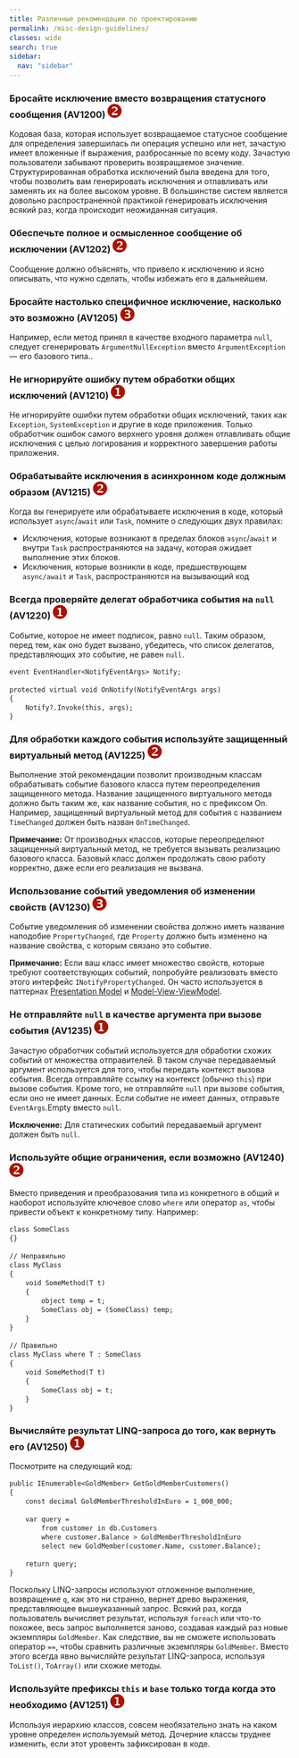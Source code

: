 ```yaml
---
title: Различные рекомендации по проектированию
permalink: /misc-design-guidelines/
classes: wide
search: true
sidebar:
  nav: "sidebar"
---
```


### <a name="av1200"></a> Бросайте исключение вместо возвращения статусного сообщения (AV1200) ![](/assets/images/2.png)

Кодовая база, которая использует возвращаемое статусное сообщение для определения завершилась ли операция успешно или нет, зачастую имеет вложенные if выражения, разбросанные по всему коду. Зачастую пользователи забывают проверить возвращаемое значение. Структурированная обработка исключений была введена для того, чтобы позволить вам генерировать исключения и отлавливать или заменять их на более высоком уровне. В большинстве систем является довольно распространенной практикой генерировать исключения всякий раз, когда происходит неожиданная ситуация.

### <a name="av1202"></a> Обеспечьте полное и осмысленное сообщение об исключении (AV1202) ![](/assets/images/2.png)

Сообщение должно объяснять, что привело к исключению и ясно описывать, что нужно сделать, чтобы избежать его в дальнейшем.

### <a name="av1205"></a> Бросайте настолько специфичное исключение, насколько это возможно (AV1205) ![](/assets/images/3.png)

Например, если метод принял в качестве входного параметра `null`, следует сгенерировать `ArgumentNullException` вместо `ArgumentException` — его базового типа..

### <a name="av1210"></a> Не игнорируйте ошибку путем обработки общих исключений (AV1210) ![](/assets/images/1.png)

Не игнорируйте ошибки путем обработки общих исключений, таких как `Exception`, `SystemException` и другие в коде приложения. Только обработчик ошибок самого верхнего уровня должен отлавливать общие исключения с целью логирования и корректного завершения работы приложения.

### <a name="av1215"></a> Обрабатывайте исключения в асинхронном коде должным образом (AV1215) ![](/assets/images/2.png)

Когда вы генерируете или обрабатываете исключения в коде, который использует `async`/`await` или `Task`, помните о следующих двух правилах:

- Исключения, которые возникают в пределах блоков `async`/`await` и внутри `Task` распространяются на задачу, которая ожидает выполнение этих блоков.
- Исключения, которые возникли в коде, предшествующем `async/await` и `Task`, распространяются на вызывающий код

### <a name="av1220"></a> Всегда проверяйте делегат обработчика события на  `null` (AV1220) ![](/assets/images/1.png)

Событие, которое не имеет подписок, равно `null`. Таким образом, перед тем, как оно будет вызвано, убедитесь, что список делегатов, представляющих это событие, не равен `null`.

	event EventHandler<NotifyEventArgs> Notify;

	protected virtual void OnNotify(NotifyEventArgs args)
	{
		Notify?.Invoke(this, args);
	}

### <a name="av1225"></a> Для обработки каждого события используйте защищенный виртуальный метод (AV1225) ![](/assets/images/2.png)

Выполнение этой рекомендации позволит производным классам обрабатывать событие базового класса путем переопределения защищенного метода. Название защищенного виртуального метода должно быть таким же, как название события, но с префиксом On. Например, защищенный виртуальный метод для события с названием `TimeChanged` должен быть назван `OnTimeChanged`.

**Примечание:**  От производных классов, которые переопределяют защищенный виртуальный метод, не требуется вызывать реализацию базового класса. Базовый класс должен продолжать свою работу корректно, даже если его реализация не вызвана.

### <a name="av1230"></a> Использование событий уведомления об изменении свойств (AV1230) ![](/assets/images/3.png)

Событие уведомления об изменении свойства должно иметь название наподобие `PropertyChanged`, где `Property` должно быть изменено на название свойства, с которым связано это событие.

**Примечание:** Если ваш класс имеет множество свойств, которые требуют соответствующих событий, попробуйте реализовать вместо этого интерфейс `INotifyPropertyChanged`. Он часто используется в паттернах [Presentation Model](http://martinfowler.com/eaaDev/PresentationModel.html) и [Model-View-ViewModel](http://msdn.microsoft.com/en-us/magazine/dd419663.aspx).

### <a name="av1235"></a> Не отправляйте `null` в качестве аргумента при вызове события (AV1235) ![](/assets/images/1.png)

Зачастую обработчик событий используется для обработки схожих событий от множества отправителей. В таком случае передаваемый аргумент используется для того, чтобы передать контекст вызова события. Всегда отправляйте ссылку на контекст (обычно `this`) при вызове события. Кроме того, не отправляйте `null` при вызове события, если оно не имеет данных. Если событие не имеет данных, отправьте `EventArgs`.Empty вместо `null`.

**Исключение:** Для статических событий передаваемый аргумент должен быть `null`.

### <a name="av1240"></a> Используйте общие ограничения, если возможно (AV1240) ![](/assets/images/2.png)

Вместо приведения и преобразования типа из конкретного в общий и наоборот используйте ключевое слово `where` или оператор `as`, чтобы привести объект к конкретному типу. Например: 

	class SomeClass  
	{}
	
	// Неправильно
	class MyClass  
	{
		void SomeMethod(T t)  
		{  
			object temp = t;  
			SomeClass obj = (SomeClass) temp;  
		}  
	}
	
	// Правильно  
	class MyClass where T : SomeClass  
	{
		void SomeMethod(T t)  
		{  
			SomeClass obj = t;  
		}  
	}

### <a name="av1250"></a> Вычисляйте результат LINQ-запроса до того, как вернуть его (AV1250) ![](/assets/images/1.png)

Посмотрите на следующий код:

	public IEnumerable<GoldMember> GetGoldMemberCustomers()
	{
		const decimal GoldMemberThresholdInEuro = 1_000_000;
		
		var query = 
			from customer in db.Customers
			where customer.Balance > GoldMemberThresholdInEuro
			select new GoldMember(customer.Name, customer.Balance);
		
		return query;  
	}

Поскольку LINQ-запросы используют отложенное выполнение, возвращение `q`, как это ни странно, вернет древо выражения, представляющее вышеуказанный запрос. Всякий раз, когда пользователь вычисляет результат, используя `foreach` или что-то похожее, весь запрос выполняется заново, создавая каждый раз новые экземпляры `GoldMember`. Как следствие, вы не сможете использовать оператор `==`, чтобы сравнить различные экземпляры `GoldMember`. Вместо этого всегда явно вычисляйте результат LINQ-запроса, используя `ToList()`, `ToArray()` или схожие методы.

### <a name="av1251"></a> Используйте префиксы `this` и `base` только тогда когда это необходимо (AV1251) ![](/assets/images/1.png)

Используя иерархию классов, совсем необязательно знать на каком уровне определен используемый метод. Дочерние классы труднее изменить, если этот уровенть зафиксирован в коде.
